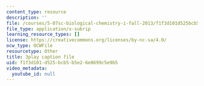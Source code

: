 ```yaml
---
content_type: resource
description: ''
file: /courses/5-07sc-biological-chemistry-i-fall-2013/f1f3d101d525bcb5b5e26e0699c5e9b5_0XAJIHttCNs.srt
file_type: application/x-subrip
learning_resource_types: []
license: https://creativecommons.org/licenses/by-nc-sa/4.0/
ocw_type: OCWFile
resourcetype: Other
title: 3play caption file
uid: f1f3d101-d525-bcb5-b5e2-6e0699c5e9b5
video_metadata:
  youtube_id: null
---
```

